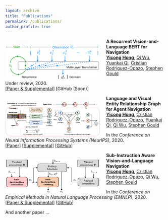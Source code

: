 ```yaml
---
layout: archive
title: "Publications"
permalink: /publications/
author_profile: true
---
```


<img align="left" width="300" height="110" src="./../images/p3-teaser.png" style="padding-right:20px; padding-top:20px"/>

**A Recurrent Vision-and-Language BERT for Navigation**<br>
[**Yicong Hong**](http://www.yiconghong.me/), [Qi Wu](http://www.qi-wu.me/), [Yuankai Qi](https://sites.google.com/site/yuankiqi/home), [Cristian Rodriguez-Opazo](https://crodriguezo.github.io/), [Stephen Gould](http://users.cecs.anu.edu.au/~sgould/)<br>

Under review, 2020.<br>
[[Paper & Supplemental](https://arxiv.org/abs/2011.13922)] [GitHub (Soon)]<br>

<img align="left" width="300" height="110" src="./../images/p2-teaser.png" style="padding-right:20px; padding-top:20px"/>

**Language and Visual Entity Relationship Graph for Agent Navigation**<br>
[**Yicong Hong**](http://www.yiconghong.me/), [Cristian Rodriguez-Opazo](https://crodriguezo.github.io/), [Yuankai Qi](https://sites.google.com/site/yuankiqi/home), [Qi Wu](http://www.qi-wu.me/), [Stephen Gould](http://users.cecs.anu.edu.au/~sgould/)<br>

In the <em>Conference on Neural Information Processing Systems (NeurIPS)</em>, 2020.<br>
[[Paper](https://papers.nips.cc/paper/2020/hash/56dc0997d871e9177069bb472574eb29-Abstract.html)] [[Supplemental](https://papers.nips.cc/paper/2020/file/56dc0997d871e9177069bb472574eb29-Supplemental.pdf)] [[GitHub](https://github.com/YicongHong/Entity-Graph-VLN)]<br>

<img align="left" width="300" height="110" src="./../images/p1-teaser.png" style="padding-right:20px; padding-top:20px"/>

**Sub-Instruction Aware Vision-and-Language Navigation**<br>
[**Yicong Hong**](http://www.yiconghong.me/), [Cristian Rodriguez-Opazo](https://crodriguezo.github.io/), [Qi Wu](http://www.qi-wu.me/), [Stephen Gould](http://users.cecs.anu.edu.au/~sgould/)<br>

In the <em>Conference on Empirical Methods in Natural Language Processing (EMNLP)</em>, 2020.<br>
[[Paper & Supplemental](https://www.aclweb.org/anthology/2020.emnlp-main.271/)] [[GitHub](https://github.com/YicongHong/Fine-Grained-R2R)]<br>

And another paper ...
